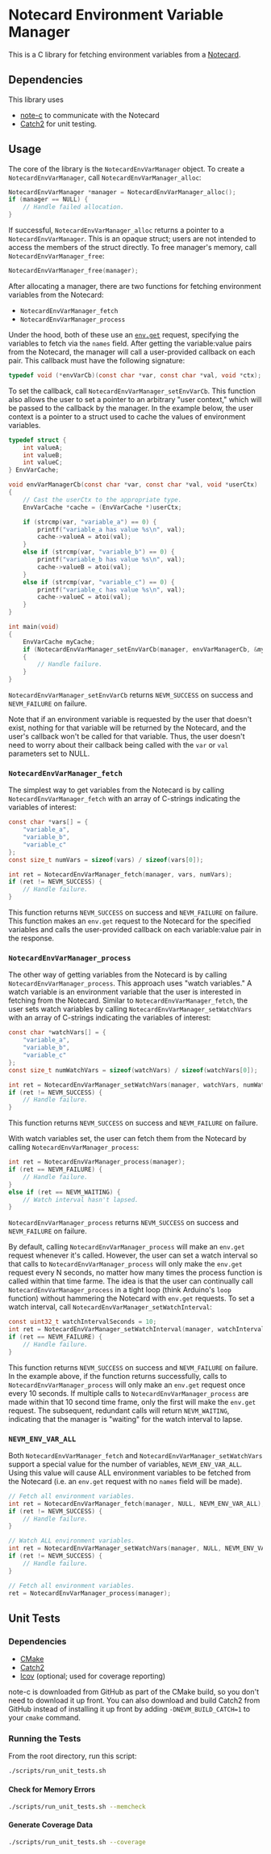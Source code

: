 # Notecard Environment Variable Manager

This is a C library for fetching environment variables from a [Notecard](https://blues.io/products/notecard/).

## Dependencies

This library uses

- [note-c](https://github.com/blues/note-c) to communicate with the Notecard
- [Catch2](https://github.com/catchorg/Catch2) for unit testing.

## Usage

The core of the library is the `NotecardEnvVarManager` object. To create a `NotecardEnvVarManager`, call `NotecardEnvVarManager_alloc`:

```c
NotecardEnvVarManager *manager = NotecardEnvVarManager_alloc();
if (manager == NULL) {
    // Handle failed allocation.
}
```

If successful, `NotecardEnvVarManager_alloc` returns a pointer to a `NotecardEnvVarManager`. This is an opaque struct; users are not intended to access the members of the struct directly. To free manager's memory, call `NotecardEnvVarManager_free`:

```c
NotecardEnvVarManager_free(manager);
```

After allocating a manager, there are two functions for fetching environment variables from the Notecard:

- `NotecardEnvVarManager_fetch`
- `NotecardEnvVarManager_process`

Under the hood, both of these use an [`env.get`](https://dev.blues.io/reference/notecard-api/env-requests/#env-get) request, specifying the  variables to fetch via the `names` field. After getting the variable:value pairs from the Notecard, the manager will call a user-provided callback on each pair. This callback must have the following signature:

```c
typedef void (*envVarCb)(const char *var, const char *val, void *ctx);
```

To set the callback, call `NotecardEnvVarManager_setEnvVarCb`. This function also allows the user to set a pointer to an arbitrary "user context," which will be passed to the callback by the manager. In the example below, the user context is a pointer to a struct used to cache the values of environment variables.

```c
typedef struct {
    int valueA;
    int valueB;
    int valueC;
} EnvVarCache;

void envVarManagerCb(const char *var, const char *val, void *userCtx)
{
    // Cast the userCtx to the appropriate type.
    EnvVarCache *cache = (EnvVarCache *)userCtx;

    if (strcmp(var, "variable_a") == 0) {
        printf("variable_a has value %s\n", val);
        cache->valueA = atoi(val);
    }
    else if (strcmp(var, "variable_b") == 0) {
        printf("variable_b has value %s\n", val);
        cache->valueB = atoi(val);
    }
    else if (strcmp(var, "variable_c") == 0) {
        printf("variable_c has value %s\n", val);
        cache->valueC = atoi(val);
    }
}

int main(void)
{
    EnvVarCache myCache;
    if (NotecardEnvVarManager_setEnvVarCb(manager, envVarManagerCb, &myCache) != NEVM_SUCCESS)
    {
        // Handle failure.
    }
}
```

`NotecardEnvVarManager_setEnvVarCb` returns `NEVM_SUCCESS` on success and `NEVM_FAILURE` on failure.

Note that if an environment variable is requested by the user that doesn't exist, nothing for that variable will be returned by the Notecard, and the user's callback won't be called for that variable. Thus, the user doesn't need to worry about their callback being called with the `var` or `val` parameters set to NULL.

### `NotecardEnvVarManager_fetch`

The simplest way to get variables from the Notecard is by calling `NotecardEnvVarManager_fetch` with an array of C-strings indicating the variables of interest:

```c
const char *vars[] = {
    "variable_a",
    "variable_b",
    "variable_c"
};
const size_t numVars = sizeof(vars) / sizeof(vars[0]);

int ret = NotecardEnvVarManager_fetch(manager, vars, numVars);
if (ret != NEVM_SUCCESS) {
    // Handle failure.
}
```

This function returns `NEVM_SUCCESS` on success and `NEVM_FAILURE` on failure. This function makes an `env.get` request to the Notecard for the specified variables and calls the user-provided callback on each variable:value pair in the response.

### `NotecardEnvVarManager_process`

The other way of getting variables from the Notecard is by calling `NotecardEnvVarManager_process`. This approach uses "watch variables." A watch variable is an environment variable that the user is interested in fetching from the Notecard. Similar to `NotecardEnvVarManager_fetch`, the user sets watch variables by calling `NotecardEnvVarManager_setWatchVars` with an array of C-strings indicating the variables of interest:

```c
const char *watchVars[] = {
    "variable_a",
    "variable_b",
    "variable_c"
};
const size_t numWatchVars = sizeof(watchVars) / sizeof(watchVars[0]);

int ret = NotecardEnvVarManager_setWatchVars(manager, watchVars, numWatchVars);
if (ret != NEVM_SUCCESS) {
    // Handle failure.
}
```

This function returns `NEVM_SUCCESS` on success and `NEVM_FAILURE` on failure.

With watch variables set, the user can fetch them from the Notecard by calling `NotecardEnvVarManager_process`:

```c
int ret = NotecardEnvVarManager_process(manager);
if (ret == NEVM_FAILURE) {
    // Handle failure.
}
else if (ret == NEVM_WAITING) {
    // Watch interval hasn't lapsed.
}
```

`NotecardEnvVarManager_process` returns `NEVM_SUCCESS` on success and `NEVM_FAILURE` on failure.

By default, calling `NotecardEnvVarManager_process` will make an `env.get` request whenever it's called. However, the user can set a watch interval so that calls to `NotecardEnvVarManager_process` will only make the `env.get` request every N seconds, no matter how many times the process function is called within that time farme. The idea is that the user can continually call `NotecardEnvVarManager_process` in a tight loop (think Arduino's `loop` function) without hammering the Notecard with `env.get` requests. To set a watch interval, call `NotecardEnvVarManager_setWatchInterval`:

```c
const uint32_t watchIntervalSeconds = 10;
int ret = NotecardEnvVarManager_setWatchInterval(manager, watchIntervalSeconds);
if (ret == NEVM_FAILURE) {
    // Handle failure.
}
```

This function returns `NEVM_SUCCESS` on success and `NEVM_FAILURE` on failure. In the example above, if the function returns successfully, calls to `NotecardEnvVarManager_process` will only make an `env.get` request once every 10 seconds. If multiple calls to `NotecardEnvVarManager_process` are made within that 10 second time frame, only the first will make the `env.get` request. The subsequent, redundant calls will return `NEVM_WAITING`, indicating that the manager is "waiting" for the watch interval to lapse.

### `NEVM_ENV_VAR_ALL`

Both `NotecardEnvVarManager_fetch` and `NotecardEnvVarManager_setWatchVars` support a special value for the number of variables, `NEVM_ENV_VAR_ALL`. Using this value will cause ALL environment variables to be fetched from the Notecard (i.e. an `env.get` request with no `names` field will be made).

```c
// Fetch all environment variables.
int ret = NotecardEnvVarManager_fetch(manager, NULL, NEVM_ENV_VAR_ALL);
if (ret != NEVM_SUCCESS) {
    // Handle failure.
}
```

```c
// Watch ALL environment variables.
int ret = NotecardEnvVarManager_setWatchVars(manager, NULL, NEVM_ENV_VAR_ALL);
if (ret != NEVM_SUCCESS) {
    // Handle failure.
}

// Fetch all environment variables.
ret = NotecardEnvVarManager_process(manager);
```

## Unit Tests

### Dependencies

- [CMake](https://cmake.org/)
- [Catch2](https://github.com/catchorg/Catch2)
- [lcov](https://github.com/linux-test-project/lcov) (optional; used for coverage reporting)

note-c is downloaded from GitHub as part of the CMake build, so you don't need to download it up front. You can also download and build Catch2 from GitHub instead of installing it up front by adding `-DNEVM_BUILD_CATCH=1` to your `cmake` command.

### Running the Tests

From the root directory, run this script:

```bash
./scripts/run_unit_tests.sh
```

#### Check for Memory Errors

```bash
./scripts/run_unit_tests.sh --memcheck
```

#### Generate Coverage Data

```bash
./scripts/run_unit_tests.sh --coverage
```
